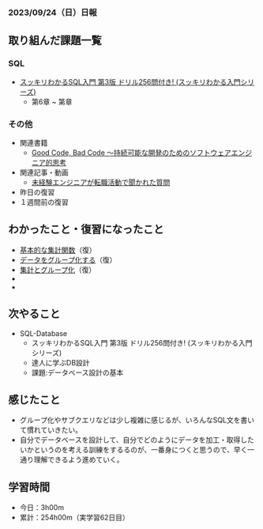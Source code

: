 ### 2023/09/24（日）日報
## 取り組んだ課題一覧

### SQL
  - [スッキリわかるSQL入門 第3版 ドリル256問付き! (スッキリわかる入門シリーズ)](https://amzn.asia/d/3KRC4qF)
    - 第6章 ~ 第章

### その他
<!-- - 模写コーディング
  - [作って学ぶコーディング学習サイト](https://code-step.com/)
    - [【入門編】recipemenu](https://github.com/imahoritatsuki/copyingCoding/tree/main/introductory-recipemenu/output) -->
<!-- - ブログ執筆
  - [Ruby コマンドラインで指定したオプションや引数を扱う「optparse」ライブラリ](https://tatsuki-ju.hatenablog.com/entry/2023/09/16/174148) -->
- 関連書籍
  - [Good Code, Bad Code ～持続可能な開発のためのソフトウェアエンジニア的思考](https://amzn.asia/d/7NzMcZp)
- 関連記事・動画
  - [未経験エンジニアが転職活動で聞かれた質問](https://qiita.com/KazukiITWeb1/items/340d804ee7eeae043ae1)
- 昨日の復習
- １週間前の復習

## わかったこと・復習になったこと
  - [基本的な集計関数](https://www.notion.so/SQL-cbaea18632d04519bbb3d9da431793a7?pvs=4)（復）
  - [データをグループ化する](https://www.notion.so/SQL-d2d4025c655142ebbcb5942626109c61?pvs=4)（復）
  - [集計とグループ化](https://www.notion.so/SQL-6-d43e4b8e65b64987acbb18a197848266?pvs=4)（復）
  - 
  - 
## 次やること
- SQL-Database
  - スッキリわかるSQL入門 第3版 ドリル256問付き! (スッキリわかる入門シリーズ)
  - 達人に学ぶDB設計
  - 課題:データベース設計の基本

## 感じたこと
- グループ化やサブクエリなどは少し複雑に感じるが、いろんなSQL文を書いて慣れていきたい。
- 自分でデータベースを設計して、自分でどのようにデータを加工・取得したいかというのを考える訓練をするるのが、一番身につくと思うので、早く一通り理解できるよう進めていく。

## 学習時間
- 今日：3h00m
- 累計：254h00m（実学習62日目）
